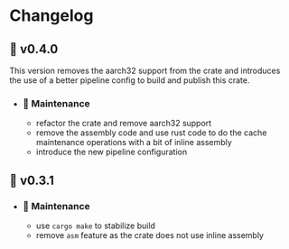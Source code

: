 # Changelog

## :peach: v0.4.0

This version removes the aarch32 support from the crate and introduces the use of a better pipeline config to build and publish this crate.

- ### :wrench: Maintenance

  - refactor the crate and remove aarch32 support
  - remove the assembly code and use rust code to do the cache maintenance operations with a bit of inline assembly
  - introduce the new pipeline configuration

## :banana: v0.3.1
  
- ### :wrench: Maintenance

  - use `cargo make` to stabilize build
  - remove `asm` feature as the crate does not use inline assembly